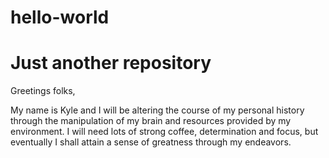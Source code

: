 # hello-world
Just another repository
==========================

Greetings folks, 

My name is Kyle and I will be altering the course of my personal history through the manipulation of my brain and resources provided by my environment.  I will need lots of strong coffee, determination and focus, but eventually I shall attain a sense of greatness through my endeavors.  
